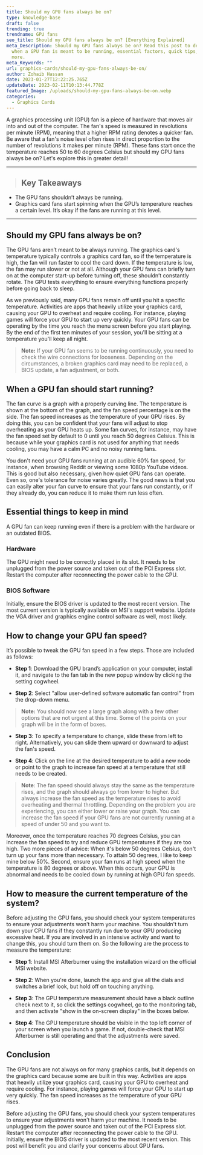 ```yaml
---
title: Should my GPU fans always be on?
type: knowledge-base
draft: false
trending: true
trendname: GPU fans
seo_title: Should my GPU fans always be on? [Everything Explained]
meta_Description: Should my GPU fans always be on? Read this post to determine
  when a GPU fan is meant to be running, essential factors, quick tips, and
  more.
meta_Keywords: ""
url: graphics-cards/should-my-gpu-fans-always-be-on/
author: Zohaib Hassan
date: 2023-01-27T12:22:25.765Z
updateDate: 2023-02-11T10:13:44.778Z
featured_Image: /uploads/should-my-gpu-fans-always-be-on.webp
categories:
  - Graphics Cards
---
```

A graphics processing unit (GPU) fan is a piece of hardware that moves air into and out of the computer. The fan's speed is measured in revolutions per minute (RPM), meaning that a higher RPM rating denotes a quicker fan. Be aware that a fan's noise level often rises in direct proportion to the number of revolutions it makes per minute (RPM). These fans start once the temperature reaches 50 to 60 degrees Celsius but should my GPU fans always be on? Let's explore this in greater detail!

- - -

> ## Key Takeaways

* The GPU fans shouldn’t always be running.
* Graphics card fans start spinning when the GPU’s temperature reaches a certain level. It’s okay if the fans are running at this level.

- - -

## Should my GPU fans always be on?

The GPU fans aren’t meant to be always running. The graphics card's temperature typically controls a graphics card fan, so if the temperature is high, the fan will run faster to cool the card down. If the temperature is low, the fan may run slower or not at all. Although your GPU fans can briefly turn on at the computer start-up before turning off, these shouldn’t constantly rotate. The GPU tests everything to ensure everything functions properly before going back to sleep.

As we previously said, many GPU fans remain off until you hit a specific temperature. Activities are apps that heavily utilize your graphics card, causing your GPU to overheat and require cooling. For instance, playing games will force your GPU to start up very quickly. Your GPU fans can be operating by the time you reach the menu screen before you start playing. By the end of the first ten minutes of your session, you'll be sitting at a temperature you'll keep all night.

> **Note:** If your GPU fan seems to be running continuously, you need to check the wire connections for looseness. Depending on the circumstances, a broken graphics card may need to be replaced, a BIOS update, a fan adjustment, or both.

## When a GPU fan should start running?

The fan curve is a graph with a properly curving line. The temperature is shown at the bottom of the graph, and the fan speed percentage is on the side. The fan speed increases as the temperature of your GPU rises. By doing this, you can be confident that your fans will adjust to stop overheating as your GPU heats up. Some fan curves, for instance, may have the fan speed set by default to 0 until you reach 50 degrees Celsius. This is because while your graphics card is not used for anything that needs cooling, you may have a calm PC and no noisy running fans.

You don't need your GPU fans running at an audible 60% fan speed, for instance, when browsing Reddit or viewing some 1080p YouTube videos. This is good but also necessary, given how quiet GPU fans can operate. Even so, one's tolerance for noise varies greatly. The good news is that you can easily alter your fan curve to ensure that your fans run constantly, or if they already do, you can reduce it to make them run less often.

## Essential things to keep in mind

A GPU fan can keep running even if there is a problem with the hardware or an outdated BIOS.

### Hardware

The GPU might need to be correctly placed in its slot. It needs to be unplugged from the power source and taken out of the PCI Express slot. Restart the computer after reconnecting the power cable to the GPU.

### BIOS Software 

Initially, ensure the BIOS driver is updated to the most recent version. The most current version is typically available on MSI's support website. Update the VGA driver and graphics engine control software as well, most likely.

## How to change your GPU fan speed?

It’s possible to tweak the GPU fan speed in a few steps. Those are included as follows:

* **Step 1**: Download the GPU brand’s application on your computer, install it, and navigate to the fan tab in the new popup window by clicking the setting cogwheel.


* **Step 2**: Select "allow user-defined software automatic fan control" from the drop-down menu.

> **Note:** You should now see a large graph along with a few other options that are not urgent at this time. Some of the points on your graph will be in the form of boxes.

* **Step 3**: To specify a temperature to change, slide these from left to right. Alternatively, you can slide them upward or downward to adjust the fan's speed.


* **Step 4**: Click on the line at the desired temperature to add a new node or point to the graph to increase fan speed at a temperature that still needs to be created.

> **Note**: The fan speed should always stay the same as the temperature rises, and the graph should always go from lower to higher. But always increase the fan speed as the temperature rises to avoid overheating and thermal throttling. Depending on the problem you are experiencing, you can either lower or raise your graph. You can increase the fan speed if your GPU fans are not currently running at a speed of under 50 and you want to.

Moreover, once the temperature reaches 70 degrees Celsius, you can increase the fan speed to try and reduce GPU temperatures if they are too high. Two more pieces of advice: When it's below 50 degrees Celsius, don't turn up your fans more than necessary. To attain 50 degrees, I like to keep mine below 50%. Second, ensure your fan runs at high speed when the temperature is 80 degrees or above. When this occurs, your GPU is abnormal and needs to be cooled down by running at high GPU fan speeds.

## How to measure the current temperature of the system?

Before adjusting the GPU fans, you should check your system temperatures to ensure your adjustments won't harm your machine. You shouldn't turn down your CPU fans if they constantly run due to your GPU producing excessive heat. If you are involved in an intensive activity and want to change this, you should turn them on. So the following are the process to measure the temperature:

* **Step 1**: Install MSI Afterburner using the installation wizard on the official MSI website.


* **Step 2**: When you're done, launch the app and give all the dials and switches a brief look, but hold off on touching anything.


* **Step 3**: The GPU temperature measurement should have a black outline check next to it, so click the settings cogwheel, go to the monitoring tab, and then activate "show in the on-screen display" in the boxes below.


* **Step 4**: The GPU temperature should be visible in the top left corner of your screen when you launch a game. If not, double-check that MSI Afterburner is still operating and that the adjustments were saved.

## Conclusion

The GPU fans are not always on for many graphics cards, but it depends on the graphics card because some are built in this way. Activities are apps that heavily utilize your graphics card, causing your GPU to overheat and require cooling. For instance, playing games will force your GPU to start up very quickly. The fan speed increases as the temperature of your GPU rises.

Before adjusting the GPU fans, you should check your system temperatures to ensure your adjustments won't harm your machine. It needs to be unplugged from the power source and taken out of the PCI Express slot. Restart the computer after reconnecting the power cable to the GPU. Initially, ensure the BIOS driver is updated to the most recent version. This post will benefit you and clarify your concerns about GPU fans.